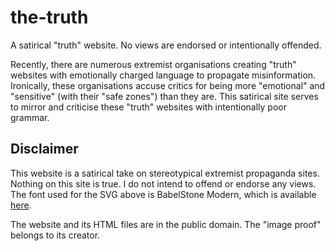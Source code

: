 # the-truth
A satirical "truth" website. No views are endorsed or intentionally offended.

Recently, there are numerous extremist organisations creating "truth" websites with emotionally charged language to propagate misinformation. Ironically, these organisations accuse critics for being more "emotional" and "sensitive" (with their "safe zones") than they are. This satirical site serves to mirror and criticise these "truth" websites with intentionally poor grammar.

## Disclaimer

This website is a satirical take on stereotypical extremist propaganda sites. Nothing on this site is true. I do not intend to offend or endorse any views. The font used for the SVG above is BabelStone Modern, which is available [here](http://www.babelstone.co.uk/Fonts/Download/BabelStoneModern.ttf).

The website and its HTML files are in the public domain. The "image proof" belongs to its creator.
